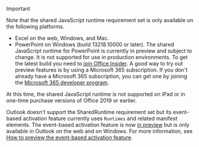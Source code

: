 > [!IMPORTANT]
> Note that the shared JavaScript runtime requirement set is only available on the following platforms.
>
> - Excel on the web, Windows, and Mac.
> - PowerPoint on Windows (build 13218.10000 or later). The shared JavaScript runtime for PowerPoint is currently in preview and subject to change. It is not supported for use in production environments. To get the latest build you need to [join Office Insider](https://insider.office.com/join). A good way to try out preview features is by using a Microsoft 365 subscription. If you don't already have a Microsoft 365 subscription, you can get one by joining the [Microsoft 365 developer program](https://developer.microsoft.com/office/dev-program).
>
> At this time, the shared JavaScript runtime is not supported on iPad or in one-time purchase versions of Office 2019 or earlier.
>
> Outlook doesn't support the SharedRuntime requirement set but its event-based activation feature currently uses `Runtimes` and related manifest elements. The event-based activation feature is now [in preview](../reference/objectmodel/preview-requirement-set/outlook-requirement-set-preview.md) but is only available in Outlook on the web and on Windows. For more information, see [How to preview the event-based activation feature](../outlook/autolaunch.md#how-to-preview-the-event-based-activation-feature).
